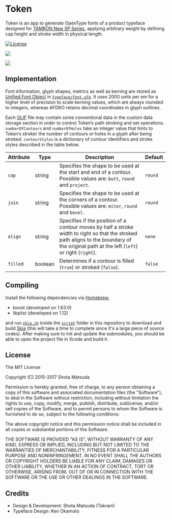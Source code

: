 Token
=====

Token is an app to generate OpenType fonts of a product typeface designed for [TAMRON New SP Series](https://takram.com/projects/tamron/), applying arbitrary weight by defining cap height and stroke width in physical length.

[![License](http://img.shields.io/badge/license-MIT-lightgrey.svg?style=flat
)](http://mit-license.org)

![](https://cloud.githubusercontent.com/assets/8651513/23328503/c8e1efd0-fb65-11e6-9ba7-91f5aa58d491.jpg)

![](https://cloud.githubusercontent.com/assets/8651513/23328504/c9e5c44c-fb65-11e6-9604-ec3e7adb79fe.png)

## Implementation

Font information, glyph shapes, metrics as well as kerning are stored as [Unified Font Object](http://unifiedfontobject.org) in [`typeface/font.ufo`](typeface/font.ufo). It uses 2000 units per em for a higher level of precision to scale kerning values, which are always rounded to integers, whereas AFDKO retains decimal coordinates in glyph outlines.

Each [GLIF](http://unifiedfontobject.org/versions/ufo3/glyphs/glif/) file may contain some conventional data in the custom data storage section in order to control Token’s path stroking and set operations. `numberOfContours` and `numberOfHoles` take an integer value that hints to Token’s stroker the number of contours or holes in a glyph after being stroked. `contourStyles` is a dictionary of contour identifiers and stroke styles described in the table below.

Attribute | Type | Description | Default
--- | --- | --- | ---
`cap` | string | Specifies the shape to be used at the start and end of a contour. Possible values are: `butt`, `round` and `project`. | `round`
`join` | string | Specifies the shape to be used at the corners of a contour. Possible values are: `miter`, `round` and `bevel`. | `round`
`align` | string | Specifies if the position of a contour moves by half a stroke width to right so that the stroked path aligns to the boundary of the original path at the left (`left`) or right (`right`). | `none`
`filled` | boolean | Determines if a contour is filled (`true`) or stroked (`false`). | `false`

## Compiling

Install the following dependencies via [Homebrew](https://brew.sh),

- boost (developed on 1.63.0)
- libplist (developed on 1.12)

and run [`skia.sh`](script/skia.sh) inside the [`script`](script) folder in this repository to download and build [Skia](https://skia.org) (this will take a time to complete since it's a large piece of source codes). After making sure to init and update the submodules, you should be able to open the project file in Xcode and build it.

## License

The MIT License

Copyright (C) 2015-2017 Shota Matsuda

Permission is hereby granted, free of charge, to any person obtaining a copy
of this software and associated documentation files (the "Software"), to deal
in the Software without restriction, including without limitation the rights
to use, copy, modify, merge, publish, distribute, sublicense, and/or sell
copies of the Software, and to permit persons to whom the Software is
furnished to do so, subject to the following conditions:

The above copyright notice and this permission notice shall be included in
all copies or substantial portions of the Software.

THE SOFTWARE IS PROVIDED "AS IS", WITHOUT WARRANTY OF ANY KIND, EXPRESS OR
IMPLIED, INCLUDING BUT NOT LIMITED TO THE WARRANTIES OF MERCHANTABILITY,
FITNESS FOR A PARTICULAR PURPOSE AND NONINFRINGEMENT. IN NO EVENT SHALL THE
AUTHORS OR COPYRIGHT HOLDERS BE LIABLE FOR ANY CLAIM, DAMAGES OR OTHER
LIABILITY, WHETHER IN AN ACTION OF CONTRACT, TORT OR OTHERWISE, ARISING FROM,
OUT OF OR IN CONNECTION WITH THE SOFTWARE OR THE USE OR OTHER DEALINGS IN
THE SOFTWARE.

## Credits

- Design & Development: Shota Matsuda (Takram)
- Typeface Design: Ken Okamoto
